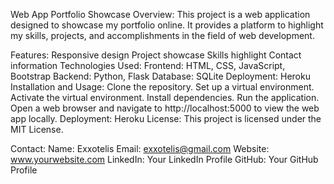 Web App Portfolio Showcase
Overview:
This project is a web application designed to showcase my portfolio online. It provides a platform to highlight my skills, projects, and accomplishments in the field of web development.

Features:
Responsive design
Project showcase
Skills highlight
Contact information
Technologies Used:
Frontend: HTML, CSS, JavaScript, Bootstrap
Backend: Python, Flask
Database: SQLite
Deployment: Heroku
Installation and Usage:
Clone the repository.
Set up a virtual environment.
Activate the virtual environment.
Install dependencies.
Run the application.
Open a web browser and navigate to http://localhost:5000 to view the web app locally.
Deployment:
Heroku
License:
This project is licensed under the MIT License.

Contact:
Name: Exxotelis
Email: exxotelis@gmail.com
Website: www.yourwebsite.com
LinkedIn: Your LinkedIn Profile
GitHub: Your GitHub Profile